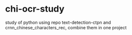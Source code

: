 # chi-ocr-study
study of python
using repo text-detection-ctpn and crnn_chinese_characters_rec, combine them in one project
